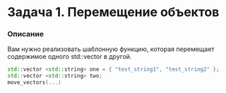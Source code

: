 ﻿# Задача 1. Перемещение объектов 

### Описание
Вам нужно реализовать шаблонную функцию, которая перемещает содержимое одного std::vector в другой.

```C++
std::vector <std::string> one = { "test_string1", "test_string2" };
std::vector <std::string> two;
move_vectors(...)
```